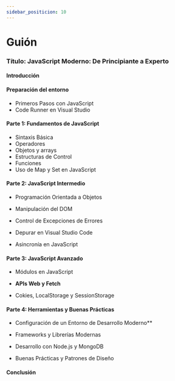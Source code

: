 ```yaml
---
sidebar_positicion: 10
---
```


# Guión

### Título: JavaScript Moderno: De Principiante a Experto

#### Introducción

#### Preparación del entorno

- Primeros Pasos con JavaScript
- Code Runner en Visual Studio

#### Parte 1: Fundamentos de JavaScript

- Sintaxis Básica
- Operadores
- Objetos y arrays
- Estructuras de Control
- Funciones
- Uso de Map y Set en JavaScript

#### Parte 2: JavaScript Intermedio

- Programación Orientada a Objetos

- Manipulación del DOM

- Control de Excepciones de Errores

- Depurar en Visual Studio Code

- Asincronía en JavaScript

#### Parte 3: JavaScript Avanzado

- Módulos en JavaScript

- **APIs Web y Fetch**

- Cokies, LocalStorage y SessionStorage

#### Parte 4: Herramientas y Buenas Prácticas

- Configuración de un Entorno de Desarrollo Moderno\*\*

- Frameworks y Librerías Modernas

- Desarrollo con Node.js y MongoDB

- Buenas Prácticas y Patrones de Diseño

#### Conclusión
